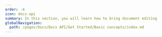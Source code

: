 ```yaml
---
order: -4
icon: docs-api
summary: In this section, you will learn how to bring document editing and co-authoring to your web app users, set up, configure, and integrate ONLYOFFICE Docs.
globalNavigation:
  path: /pages/Docs/Docs API/Get Started/Basic concepts/index.md
---
```

